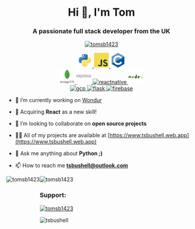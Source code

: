 <h1 align="center">Hi 👋, I'm Tom</h1>
<h3 align="center">A passionate full stack developer from the UK</h3>

<p align="center"> <a href="https://github.com/ryo-ma/github-profile-trophy"><img src="https://github-profile-trophy.vercel.app/?username=tomsb1423&rank=SSS,SS,S,AAA,AA,A,SECRET&row=1&column=2&margin-w=15" alt="tomsb1423" /></a> </p>

<p align="center">
  <a onmouseover="Python" href="https://www.python.org" target="_blank"> <img src="https://raw.githubusercontent.com/devicons/devicon/master/icons/python/python-original.svg" alt="python" width="40" height="40"/> </a>
  <a href="https://developer.mozilla.org/en-US/docs/Web/JavaScript" target="_blank"> <img src="https://raw.githubusercontent.com/devicons/devicon/master/icons/javascript/javascript-original.svg" alt="javascript" width="40" height="40"/> </a>
  <a href="https://www.cprogramming.com/" target="_blank"> <img src="https://raw.githubusercontent.com/devicons/devicon/master/icons/c/c-original.svg" alt="c" width="40" height="40"/> </a>
  <br>
<a href="https://www.mongodb.com/" target="_blank"> <img src="https://raw.githubusercontent.com/devicons/devicon/master/icons/mongodb/mongodb-original-wordmark.svg" alt="mongodb" width="40" height="40"/> </a>
<a href="https://expressjs.com" target="_blank"> <img src="https://raw.githubusercontent.com/devicons/devicon/master/icons/express/express-original-wordmark.svg" alt="express" width="40" height="40"/> </a>
<a href="https://reactnative.dev/" target="_blank"> <img src="https://reactnative.dev/img/header_logo.svg" alt="reactnative" width="40" height="40"/> </a>
<a href="https://nodejs.org" target="_blank"> <img src="https://raw.githubusercontent.com/devicons/devicon/master/icons/nodejs/nodejs-original-wordmark.svg" alt="nodejs" width="40" height="40"/> </a>
  <br>
<a href="https://cloud.google.com" target="_blank"> <img src="https://www.vectorlogo.zone/logos/google_cloud/google_cloud-icon.svg" alt="gcp" width="40" height="40"/> </a>
<a href="https://flask.palletsprojects.com/" target="_blank"> <img src="https://www.vectorlogo.zone/logos/pocoo_flask/pocoo_flask-icon.svg" alt="flask" width="40" height="40"/> </a>
<a href="https://firebase.google.com/" target="_blank"> <img src="https://www.vectorlogo.zone/logos/firebase/firebase-icon.svg" alt="firebase" width="40" height="40"/> </a>
</p>

- 🔭 I’m currently working on [Wondur](https://wondurapp.com/)

- 🌱 Acquiring **React** as a new skill!

- 👯 I’m looking to collaborate on **open source projects**

- 👨‍💻 All of my projects are available at [https://www.tsbushell.web.app](https://www.tsbushell.web.app)

- 💬 Ask me anything about **Python ;)**

- 📫 How to reach me **tsbushell@outlook.com**
<p>


<p><img align="left" height="200px" src="https://github-readme-streak-stats.herokuapp.com/?user=tomsb1423&" alt="tomsb1423" /></p> 
<p><img height="200px" src="https://github-readme-stats.vercel.app/api/top-langs?username=tomsb1423&show_icons=true&locale=en&layout=compact" alt="tomsb1423" /></p>

<h3 align="left">Support:</h3>
<p align="left"> <a href="https://twitter.com/tomsb1423" target="blank"><img src="https://img.shields.io/twitter/follow/tomsb1423?logo=twitter&style=for-the-badge" alt="tomsb1423" /></a> </p>
<p><a href="https://www.buymeacoffee.com/tsbushell"> <img align="left" src="https://cdn.buymeacoffee.com/buttons/v2/default-yellow.png" height="50" width="210" alt="tsbushell" /></a></p>

